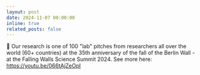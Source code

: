 ```yaml
---
layout: post
date: 2024-11-07 00:00:00
inline: true
related_posts: false
---
```


:mega: Our research is one of 100 "lab" pitches from researchers all over the world (60+ countries) at the 35th anniversary of the fall of the Berlin Wall - at the Falling Walls Science Summit 2024. See more here: https://youtu.be/066tAjZeOpI 